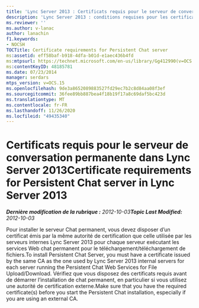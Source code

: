 ```yaml
---
title: 'Lync Server 2013 : Certificats requis pour le serveur de conversation permanente'
description: 'Lync Server 2013 : conditions requises pour les certificats pour le serveur de chat permanent.'
ms.reviewer: ''
ms.author: v-lanac
author: lanachin
f1.keywords:
- NOCSH
TOCTitle: Certificate requirements for Persistent Chat server
ms:assetid: eff58baf-b918-4dfa-b01d-e1aec436b4fd
ms:mtpsurl: https://technet.microsoft.com/en-us/library/Gg412990(v=OCS.15)
ms:contentKeyID: 48185781
ms.date: 07/23/2014
manager: serdars
mtps_version: v=OCS.15
ms.openlocfilehash: 9de3a8652089883527fd29ec7b2c8d84aa08f3ef
ms.sourcegitcommit: 36fee89bb887bea4f18b19f17a8c69daf5bc423d
ms.translationtype: MT
ms.contentlocale: fr-FR
ms.lasthandoff: 11/26/2020
ms.locfileid: "49435340"
---
```

# <a name="certificate-requirements-for-persistent-chat-server-in-lync-server-2013"></a><span data-ttu-id="0c2b6-103">Certificats requis pour le serveur de conversation permanente dans Lync Server 2013</span><span class="sxs-lookup"><span data-stu-id="0c2b6-103">Certificate requirements for Persistent Chat server in Lync Server 2013</span></span>

<div data-xmlns="http://www.w3.org/1999/xhtml">

<div class="topic" data-xmlns="http://www.w3.org/1999/xhtml" data-msxsl="urn:schemas-microsoft-com:xslt" data-cs="https://msdn.microsoft.com/">

<div data-asp="https://msdn2.microsoft.com/asp">



</div>

<div id="mainSection">

<div id="mainBody"><span data-ttu-id="0c2b6-104">

<span> </span></span><span class="sxs-lookup"><span data-stu-id="0c2b6-104">

<span> </span></span></span>

<span data-ttu-id="0c2b6-105">_**Dernière modification de la rubrique :** 2012-10-03_</span><span class="sxs-lookup"><span data-stu-id="0c2b6-105">_**Topic Last Modified:** 2012-10-03_</span></span>

<span data-ttu-id="0c2b6-106">Pour installer le serveur Chat permanent, vous devez disposer d’un certificat émis par la même autorité de certification que celle utilisée par les serveurs internes Lync Server 2013 pour chaque serveur exécutant les services Web chat permanent pour le téléchargement/téléchargement de fichiers.</span><span class="sxs-lookup"><span data-stu-id="0c2b6-106">To install Persistent Chat Server, you must have a certificate issued by the same CA as the one used by Lync Server 2013 internal servers for each server running the Persistent Chat Web Services for File Upload/Download.</span></span> <span data-ttu-id="0c2b6-107">Vérifiez que vous disposez des certificats requis avant de démarrer l’installation de chat permanent, en particulier si vous utilisez une autorité de certification externe.</span><span class="sxs-lookup"><span data-stu-id="0c2b6-107">Make sure that you have the required certificate(s) before you start the Persistent Chat installation, especially if you are using an external CA.</span></span>

<span data-ttu-id="0c2b6-108"></div>

<span> </span>

</div>

</div>

</span><span class="sxs-lookup"><span data-stu-id="0c2b6-108"></div>

<span> </span>

</div>

</div>

</span></span></div>

